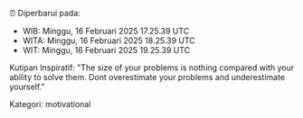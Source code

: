 ⏰ Diperbarui pada:
- WIB: Minggu, 16 Februari 2025 17.25.39 UTC
- WITA: Minggu, 16 Februari 2025 18.25.39 UTC
- WIT: Minggu, 16 Februari 2025 19.25.39 UTC

Kutipan Inspiratif:
"The size of your problems is nothing compared with your ability to solve them. Dont overestimate your problems and underestimate yourself."


Kategori: motivational

